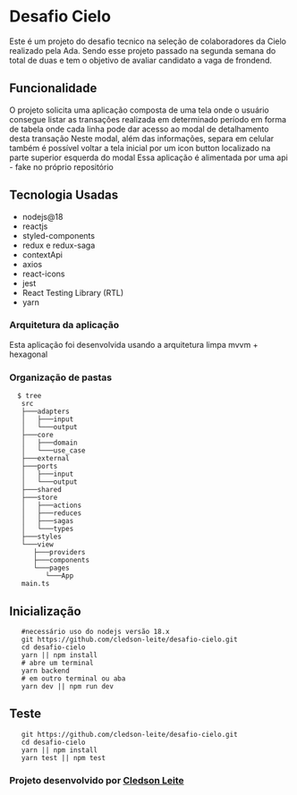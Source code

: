 # Desafio Cielo

   Este é um projeto do desafio tecnico na seleção de colaboradores da Cielo realizado pela Ada.
   Sendo esse projeto passado na segunda semana do total de duas e tem o objetivo de avaliar candidato a vaga de frondend.


## Funcionalidade

  O projeto solicita uma aplicação composta de uma tela onde o usuário consegue listar as transações realizada em determinado período em forma de tabela onde cada linha pode dar acesso ao modal de detalhamento desta transação
  Neste modal, além das informações, separa em celular também é possível voltar a tela inicial por um icon button localizado na parte superior esquerda do modal
  Essa aplicação é alimentada por uma api - fake no próprio repositório

## Tecnologia Usadas
  - nodejs@18
  - reactjs
  - styled-components
  - redux e redux-saga
  - contextApi
  - axios
  - react-icons
  - jest
  - React Testing Library (RTL)
  - yarn

### Arquitetura da aplicação
  Esta aplicação foi desenvolvida usando a arquitetura limpa mvvm + hexagonal

### Organização de pastas
```shell
  $ tree
   src
   ├───adapters      
   │   ├───input     
   │   └───output    
   ├───core          
   │   ├───domain    
   │   └───use_case  
   ├───external      
   ├───ports         
   │   ├───input     
   │   └───output    
   ├───shared        
   ├───store         
   │   ├───actions   
   │   ├───reduces   
   │   ├───sagas     
   │   └───types     
   ├───styles        
   └───view          
      ├───providers
      ├───components
      └───pages     
         └───App
   main.ts
```
## Inicialização
``` shell
   #necessário uso do nodejs versão 18.x
   git https://github.com/cledson-leite/desafio-cielo.git
   cd desafio-cielo
   yarn || npm install
   # abre um terminal
   yarn backend
   # em outro terminal ou aba
   yarn dev || npm run dev
```
## Teste
``` shell
   git https://github.com/cledson-leite/desafio-cielo.git
   cd desafio-cielo
   yarn || npm install
   yarn test || npm test
```

### Projeto desenvolvido por [Cledson Leite](https://www.linkedin.com/in/cledson-leite/)

